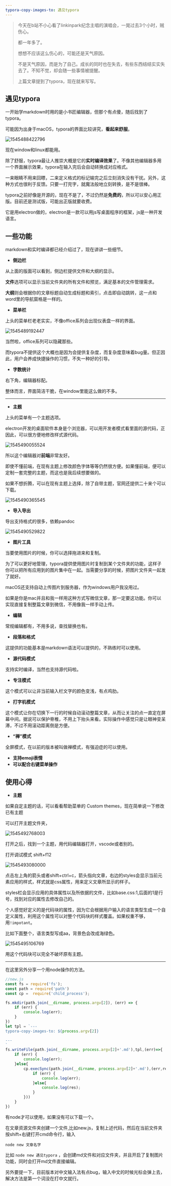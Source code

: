 ```yaml
---
typora-copy-images-to: 遇见typora
---
```


> 今天在b站不小心看了linkinpark纪念主唱的演唱会，一晃过去3个小时，贼伤心。
>
> 都一年多了。
>
> 想想不应该这么伤心的，可能还是天气原因。
>
> 不是天气原因，而是为了自己。成长的同时也在失去，有些东西结结实实失去了。不知不觉，却会随一些事情被提醒。
>
> 上篇文章提到了typora，现在就来写写。

## 遇见typora

一开始学markdown时用的是小书匠编辑器，但那个有点傻，随后找到了typora。

可能因为出身于macOS，typora的界面比较讲究，**看起来舒服**。

![1545488422796](遇见typora/1545488422796.png)

现在window和linux都能用。

除了舒服，typora最让人推崇大概是它的**实时编译效果**了。不像其他编辑器多用一个界面展示效果，typora在输入完后会自动转换成对应格式。

一来眼睛不用来回瞟，二来定义格式的标记输完之后立刻消失没有干扰。另外，这种方式也很利于反馈。只要一打完字，就魔法般地立刻转换，是不是很棒。

typora之前好像是开源的，现在不是了，不过仍然是**免费的**，所以可以安心用正版。目前还是测试版，可能出正版就要收费。

它是用electron做的，electron是一款可以用js写桌面程序的框架，js是一种开发语言。



## 一些功能

markdown和实时编译都已经介绍过了，现在讲讲一些细节。

- **侧边栏**

从上面的版面可以看到，侧边栏提供文件和大纲的显示。

**文件**选项可以显示当前文件夹的所有文件和预览，满足基本的文件管理需求。

**大纲**则会根据你的文章标题自动生成标题和索引，点击即自动跳转，这一点和word里的导航窗格是一样的。

- **菜单栏**

上头的菜单栏老老实实，不像office系列会出现仪表盘一样的界面。

![1545489192447](遇见typora/1545489192447.png)

当然啦，office系列可以隐藏那些。

而typora不提供这个大概也是因为会提供复杂度，而复杂度意味着bug量。但正因此，用户会养成快捷操作的习惯，不失一种好的引导。

- **字数统计**

右下角，编辑器标配。

整体而言，界面简洁干脆，在window里能这么做的不多。

--------

- **主题**

上头的菜单有一个主题选项。

electron开发的桌面软件本身是个浏览器，可以用开发者模式看里面的源代码，正因此，可以很方便地修改样式源代码。

![1545490055524](遇见typora/1545490055524.png)

所以这个编辑器对**前端**非常友好。

即使不懂前端，在现有主题上修改颜色字体等等仍然很方便。如果懂前端，便可以定制一套完整的主题，而这也是我后续想要做的。

如果不想折腾，可以在现有主题上选择，除了自带主题，官网还提供二十来个可以下载。

![1545490365545](遇见typora/1545490365545.png)



- **导入导出**

导出支持格式的很多，依赖pandoc

![1545490529822](遇见typora/1545490529822.png)



- **图片工具**

当要使用图片的时候，你可以选择拖进来和复制。

为了可以更好地管理，typora提供使用图片时复制到某个文件夹的功能，这样子你可以把所有应用到的图片集中在一起。当需要分享的时候，把图片文件夹一起发了就好。

macOS还支持自动上传图片到服务器，作为windows用户我没用过。

如果是你是mac并且和我一样用这种方式写微信文章，那一定要这功能。你可以实现直接复制整篇文章到微信，不用像我一样手动上传。

- **编辑**

常规编辑都有，不用多说，查找替换也有。

- **段落和格式**

这提供的功能基本是markdown语法可以提供的，不熟练时可以使用。

- **源代码模式**

支持实时编译，当然也支持源代码啦。

- **专注模式**

这个模式可以让非当前输入栏文字的颜色变浅，有点鸡肋。

- **打字机模式**

这个模式让你在切换下一行的时候自动滚动整篇文章，从而让关注的点一直定在屏幕中间。据说可以保护脊椎，不用上下抬头来看。实际操作中感觉只是让眼神变呆滞，不过不用滚动距离倒是方便。

- **“禅”模式**

全屏模式，在以前的版本被叫做禅模式，有强迫症的可以使用。

- **支持emoji表情**
- **可以配合右键菜单操作** 



## 使用心得

- **主题**

如果自定主题的话，可以看看帮助菜单的 Custom themes，现在简单说一下修改已有主题

可以打开主题文件夹，

![1545492768003](遇见typora/1545492768003.png)

打开之后，找到一个主题，用代码编辑器打开，vscode或者别的。

打开调试模式 shift+f12

![1545493080000](遇见typora/1545493080000.png)

点击左上角的箭头或者shift+ctrl+c，箭头指向文章，右边的styles会显示当前元素应用的样式，样式就是css属性，用来定义文章所显示的样子。

styles栏会显示应用的具体属性以及所依据的文件，比如base.css:1,后面的1是行号，找到对应的属性去修改自己的。

个人感觉好定义的是代码块的属性，因为它会根据用户输入的语言类型生成一个自定义属性，利用这个属性可以对整个代码块的样式覆盖。如果权重不够，用`!impotant`。

比如下面整个，语言类型写成aa，背景色会改成海绿色。

![1545495106769](遇见typora/1545495106769.png)

用这个代码块可以完全不破坏原有主题。

-------------

在这里另外分享一个用node操作的方法。

```js
//new.js
const fs = require('fs');
const path = require('path')
const cp =  require('child_process');

fs.mkdir(path.join(__dirname, process.argv[2]), (err) => {
    if (err) {
        console.log(err);
    }
})
let tpl = `---
typora-copy-images-to: ${process.argv[2]}

---
`
fs.writeFile(path.join(__dirname, process.argv[2]+'.md'),tpl,(err)=>{
    if (err) {
        console.log(err);
    }else{
        cp.execSync(path.join(__dirname, process.argv[2]+'.md'),(err,res=>{
            if (err) {
                console.log(err);
            }else{
                console.log(res);
            }
        }))
    }
})

```

有node才可以使用，如果没有可以下载一个。

在文章资源文件夹创建一个文件,比如new.js，复制上述代码，然后在当前文件夹按shift+右键打开cmd命令行，输入

`node new 文章名字`

比如 `node new 遇见typora` ，会创建md文件和对应文件夹，并且开启了复制图片功能，同时会打开md文件直接编辑。

另外要提一下，目前版本对中文输入法有点bug，输入中文的时候光标会弹上去，解决方法是第一个词没在打中文就行。



